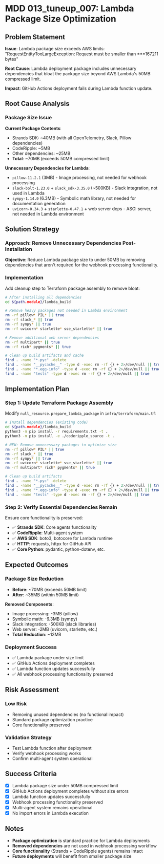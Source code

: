 # MDD 013_tuneup_007: Lambda Package Size Optimization

## Problem Statement

**Issue**: Lambda package size exceeds AWS limits: "RequestEntityTooLargeException: Request must be smaller than ***167211 bytes"

**Root Cause**: Lambda deployment package includes unnecessary dependencies that bloat the package size beyond AWS Lambda's 50MB compressed limit.

**Impact**: GitHub Actions deployment fails during Lambda function update.

## Root Cause Analysis

### **Package Size Issue**
**Current Package Contents**:
- Strands SDK: ~40MB (with all OpenTelemetry, Slack, Pillow dependencies)
- CodeRipple: ~5MB
- Other dependencies: ~25MB
- **Total**: ~70MB (exceeds 50MB compressed limit)

**Unnecessary Dependencies for Lambda**:
- `pillow-11.2.1` (3MB) - Image processing, not needed for webhook processing
- `slack-bolt-1.23.0` + `slack_sdk-3.35.0` (~500KB) - Slack integration, not used in Lambda
- `sympy-1.14.0` (6.3MB) - Symbolic math library, not needed for documentation generation
- `uvicorn-0.34.3` + `starlette-0.47.1` + web server deps - ASGI server, not needed in Lambda environment

## Solution Strategy

### **Approach**: Remove Unnecessary Dependencies Post-Installation

**Objective**: Reduce Lambda package size to under 50MB by removing dependencies that aren't required for the webhook processing functionality.

### **Implementation**

Add cleanup step to Terraform package assembly to remove bloat:

```bash
# After installing all dependencies
cd ${path.module}/lambda_build

# Remove heavy packages not needed in Lambda environment
rm -rf pillow* PIL* || true
rm -rf slack_* || true  
rm -rf sympy* || true
rm -rf uvicorn* starlette* sse_starlette* || true

# Remove additional web server dependencies
rm -rf multipart* || true
rm -rf rich* pygments* || true

# Clean up build artifacts and cache
find . -name "*.pyc" -delete
find . -name "__pycache__" -type d -exec rm -rf {} + 2>/dev/null || true
find . -name "*.egg-info" -type d -exec rm -rf {} + 2>/dev/null || true
find . -name "tests" -type d -exec rm -rf {} + 2>/dev/null || true
```

## Implementation Plan

### **Step 1: Update Terraform Package Assembly**

Modify `null_resource.prepare_lambda_package` in `infra/terraform/main.tf`:

```bash
# Install dependencies (existing code)
cd ${path.module}/lambda_build
python3 -m pip install -r requirements.txt -t .
python3 -m pip install -e ./coderipple_source -t .

# NEW: Remove unnecessary packages to optimize size
rm -rf pillow* PIL* || true
rm -rf slack_* || true  
rm -rf sympy* || true
rm -rf uvicorn* starlette* sse_starlette* || true
rm -rf multipart* rich* pygments* || true

# Clean up build artifacts
find . -name "*.pyc" -delete
find . -name "__pycache__" -type d -exec rm -rf {} + 2>/dev/null || true
find . -name "*.egg-info" -type d -exec rm -rf {} + 2>/dev/null || true
find . -name "tests" -type d -exec rm -rf {} + 2>/dev/null || true
```

### **Step 2: Verify Essential Dependencies Remain**

Ensure core functionality is preserved:
- ✅ **Strands SDK**: Core agents functionality
- ✅ **CodeRipple**: Multi-agent system
- ✅ **AWS SDK**: boto3, botocore for Lambda runtime
- ✅ **HTTP**: requests, httpx for GitHub API
- ✅ **Core Python**: pydantic, python-dotenv, etc.

## Expected Outcomes

### **Package Size Reduction**
- **Before**: ~70MB (exceeds 50MB limit)
- **After**: ~35MB (within 50MB limit)

**Removed Components**:
- Image processing: -3MB (pillow)
- Symbolic math: -6.3MB (sympy)  
- Slack integration: -500KB (slack libraries)
- Web server: -2MB (uvicorn, starlette, etc.)
- **Total Reduction**: ~12MB

### **Deployment Success**
- ✅ Lambda package under size limit
- ✅ GitHub Actions deployment completes
- ✅ Lambda function updates successfully
- ✅ All webhook processing functionality preserved

## Risk Assessment

### **Low Risk**
- Removing unused dependencies (no functional impact)
- Standard package optimization practice
- Core functionality preserved

### **Validation Strategy**
- Test Lambda function after deployment
- Verify webhook processing works
- Confirm multi-agent system operational

## Success Criteria

- [x] Lambda package size under 50MB compressed limit
- [x] GitHub Actions deployment completes without size errors
- [x] Lambda function updates successfully
- [x] Webhook processing functionality preserved
- [x] Multi-agent system remains operational
- [x] No import errors in Lambda execution

## Notes

- **Package optimization** is standard practice for Lambda deployments
- **Removed dependencies** are not used in webhook processing workflow
- **Core functionality** (Strands + CodeRipple agents) remains intact
- **Future deployments** will benefit from smaller package size
